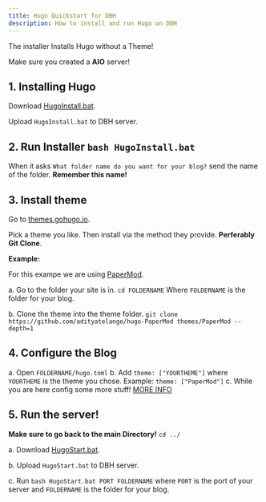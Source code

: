 ```yaml
---
title: Hugo Quickstart for DBH
description: How to install and run Hugo on DBH
---
```

The installer Installs Hugo without a Theme!

Make sure you created a **AIO** server!

## 1. Installing Hugo

  Download [HugoInstall.bat](./HugoInstall.bat).
  
  Upload `HugoInstall.bat` to DBH server.

## 2. Run Installer `bash HugoInstall.bat`
   
   When it asks `What folder name do you want for your blog?` send the name of the folder. **Remember this name!**

## 3. Install theme

  Go to [themes.gohugo.io](https://themes.gohugo.io).

  Pick a theme you like. Then install via the method they provide. **Perferably Git Clone**.

  **Example:**
  
  For this exampe we are using [PaperMod](https://themes.gohugo.io/themes/hugo-papermod/).
    
  a. Go to the folder your site is in. `cd FOLDERNAME` Where `FOLDERNAME` is the folder for your blog.
  
  b. Clone the theme into the theme folder. `git clone https://github.com/adityatelange/hugo-PaperMod themes/PaperMod --depth=1`

## 4. Configure the Blog

  a. Open `FOLDERNAME/hugo.toml`
  b. Add `theme: ["YOURTHEME"]` where `YOURTHEME` is the theme you chose. Example: `theme: ["PaperMod"]`
  c. While you are here config some more stuff! [MORE INFO](https://gohugo.io/getting-started/configuration/)

## 5. Run the server!

   **Make sure to go back to the main Directory!** `cd ../`

   a. Download [HugoStart.bat](./HugoStart.bat).

   b.   Upload `HugoStart.bat` to DBH server.

   c. Run `bash HugoStart.bat PORT FOLDERNAME` where `PORT` is the port of your server and `FOLDERNAME` is the folder for your blog.
  
